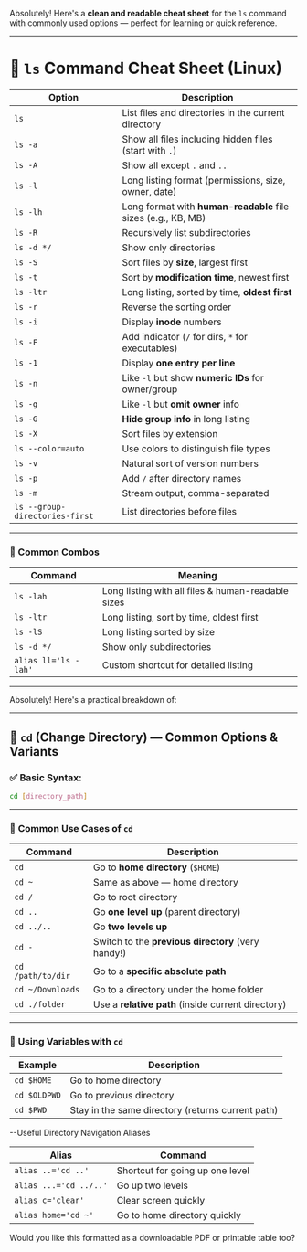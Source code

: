 Absolutely! Here's a **clean and readable cheat sheet** for the `ls` command with commonly used options — perfect for learning or quick reference.

---

# 📄 `ls` Command Cheat Sheet (Linux)

| Option                         | Description                                                   |
| ------------------------------ | ------------------------------------------------------------- |
| `ls`                           | List files and directories in the current directory           |
| `ls -a`                        | Show all files including hidden files (start with `.`)        |
| `ls -A`                        | Show all except `.` and `..`                                  |
| `ls -l`                        | Long listing format (permissions, size, owner, date)          |
| `ls -lh`                       | Long format with **human-readable** file sizes (e.g., KB, MB) |
| `ls -R`                        | Recursively list subdirectories                               |
| `ls -d */`                     | Show only directories                                         |
| `ls -S`                        | Sort files by **size**, largest first                         |
| `ls -t`                        | Sort by **modification time**, newest first                   |
| `ls -ltr`                      | Long listing, sorted by time, **oldest first**                |
| `ls -r`                        | Reverse the sorting order                                     |
| `ls -i`                        | Display **inode** numbers                                     |
| `ls -F`                        | Add indicator (`/` for dirs, `*` for executables)             |
| `ls -1`                        | Display **one entry per line**                                |
| `ls -n`                        | Like `-l` but show **numeric IDs** for owner/group            |
| `ls -g`                        | Like `-l` but **omit owner** info                             |
| `ls -G`                        | **Hide group info** in long listing                           |
| `ls -X`                        | Sort files by extension                                       |
| `ls --color=auto`              | Use colors to distinguish file types                          |
| `ls -v`                        | Natural sort of version numbers                               |
| `ls -p`                        | Add `/` after directory names                                 |
| `ls -m`                        | Stream output, comma-separated                                |
| `ls --group-directories-first` | List directories before files                                 |

---

### 🔁 Common Combos

| Command              | Meaning                                            |
| -------------------- | -------------------------------------------------- |
| `ls -lah`            | Long listing with all files & human-readable sizes |
| `ls -ltr`            | Long listing, sort by time, oldest first           |
| `ls -lS`             | Long listing sorted by size                        |
| `ls -d */`           | Show only subdirectories                           |
| `alias ll='ls -lah'` | Custom shortcut for detailed listing               |

---


Absolutely! Here's a practical breakdown of:

---

## 📁 `cd` (Change Directory) — Common Options & Variants

### ✅ Basic Syntax:

```bash
cd [directory_path]
```

---

### 🔹 **Common Use Cases of `cd`**

| Command           | Description                                        |
| ----------------- | -------------------------------------------------- |
| `cd`              | Go to **home directory** (`$HOME`)                 |
| `cd ~`            | Same as above — home directory                     |
| `cd /`            | Go to root directory                               |
| `cd ..`           | Go **one level up** (parent directory)             |
| `cd ../..`        | Go **two levels up**                               |
| `cd -`            | Switch to the **previous directory** (very handy!) |
| `cd /path/to/dir` | Go to a **specific absolute path**                 |
| `cd ~/Downloads`  | Go to a directory under the home folder            |
| `cd ./folder`     | Use a **relative path** (inside current directory) |

---

### 🔹 **Using Variables with `cd`**

| Example      | Description                                       |
| ------------ | ------------------------------------------------- |
| `cd $HOME`   | Go to home directory                              |
| `cd $OLDPWD` | Go to previous directory                          |
| `cd $PWD`    | Stay in the same directory (returns current path) |

--Useful Directory Navigation Aliases

| Alias                  | Command                         |
| ---------------------- | ------------------------------- |
| `alias ..='cd ..'`     | Shortcut for going up one level |
| `alias ...='cd ../..'` | Go up two levels                |
| `alias c='clear'`      | Clear screen quickly            |
| `alias home='cd ~'`    | Go to home directory quickly    |



Would you like this formatted as a downloadable PDF or printable table too?
